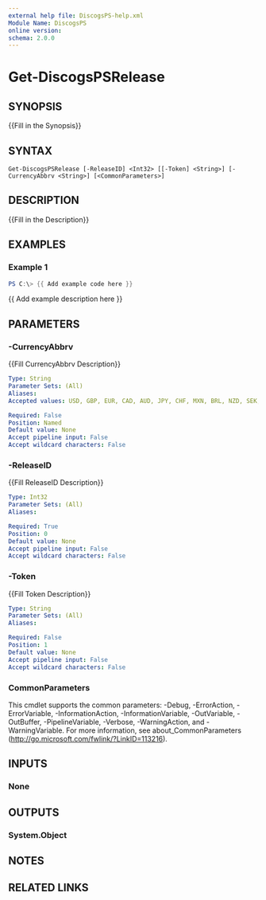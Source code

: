 ```yaml
---
external help file: DiscogsPS-help.xml
Module Name: DiscogsPS
online version:
schema: 2.0.0
---
```


# Get-DiscogsPSRelease

## SYNOPSIS
{{Fill in the Synopsis}}

## SYNTAX

```
Get-DiscogsPSRelease [-ReleaseID] <Int32> [[-Token] <String>] [-CurrencyAbbrv <String>] [<CommonParameters>]
```

## DESCRIPTION
{{Fill in the Description}}

## EXAMPLES

### Example 1
```powershell
PS C:\> {{ Add example code here }}
```

{{ Add example description here }}

## PARAMETERS

### -CurrencyAbbrv
{{Fill CurrencyAbbrv Description}}

```yaml
Type: String
Parameter Sets: (All)
Aliases:
Accepted values: USD, GBP, EUR, CAD, AUD, JPY, CHF, MXN, BRL, NZD, SEK, ZAR

Required: False
Position: Named
Default value: None
Accept pipeline input: False
Accept wildcard characters: False
```

### -ReleaseID
{{Fill ReleaseID Description}}

```yaml
Type: Int32
Parameter Sets: (All)
Aliases:

Required: True
Position: 0
Default value: None
Accept pipeline input: False
Accept wildcard characters: False
```

### -Token
{{Fill Token Description}}

```yaml
Type: String
Parameter Sets: (All)
Aliases:

Required: False
Position: 1
Default value: None
Accept pipeline input: False
Accept wildcard characters: False
```

### CommonParameters
This cmdlet supports the common parameters: -Debug, -ErrorAction, -ErrorVariable, -InformationAction, -InformationVariable, -OutVariable, -OutBuffer, -PipelineVariable, -Verbose, -WarningAction, and -WarningVariable.
For more information, see about_CommonParameters (http://go.microsoft.com/fwlink/?LinkID=113216).

## INPUTS

### None


## OUTPUTS

### System.Object

## NOTES

## RELATED LINKS
